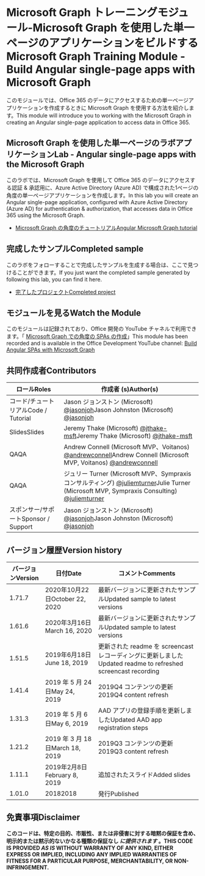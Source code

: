 # <a name="microsoft-graph-training-module---build-angular-single-page-apps-with-microsoft-graph"></a><span data-ttu-id="82979-101">Microsoft Graph トレーニングモジュール-Microsoft Graph を使用した単一ページのアプリケーションをビルドする</span><span class="sxs-lookup"><span data-stu-id="82979-101">Microsoft Graph Training Module - Build Angular single-page apps with Microsoft Graph</span></span>

<span data-ttu-id="82979-102">このモジュールでは、Office 365 のデータにアクセスするための単一ページアプリケーションを作成するときに Microsoft Graph を使用する方法を紹介します。</span><span class="sxs-lookup"><span data-stu-id="82979-102">This module will introduce you to working with the Microsoft Graph in creating an Angular single-page application to access data in Office 365.</span></span>

## <a name="lab---angular-single-page-apps-with-the-microsoft-graph"></a><span data-ttu-id="82979-103">Microsoft Graph を使用した単一ページのラボアプリケーション</span><span class="sxs-lookup"><span data-stu-id="82979-103">Lab - Angular single-page apps with the Microsoft Graph</span></span>

<span data-ttu-id="82979-104">このラボでは、Microsoft Graph を使用して Office 365 のデータにアクセスする認証 & 承認用に、Azure Active Directory (Azure AD) で構成された1ページの角度の単一ページアプリケーションを作成します。</span><span class="sxs-lookup"><span data-stu-id="82979-104">In this lab you will create an Angular single-page application, configured with Azure Active Directory (Azure AD) for authentication & authorization, that accesses data in Office 365 using the Microsoft Graph.</span></span>

- [<span data-ttu-id="82979-105">Microsoft Graph の角度のチュートリアル</span><span class="sxs-lookup"><span data-stu-id="82979-105">Angular Microsoft Graph tutorial</span></span>](https://docs.microsoft.com/graph/tutorials/angular)

## <a name="completed-sample"></a><span data-ttu-id="82979-106">完成したサンプル</span><span class="sxs-lookup"><span data-stu-id="82979-106">Completed sample</span></span>

<span data-ttu-id="82979-107">このラボをフォローすることで完成したサンプルを生成する場合は、ここで見つけることができます。</span><span class="sxs-lookup"><span data-stu-id="82979-107">If you just want the completed sample generated by following this lab, you can find it here.</span></span>

- [<span data-ttu-id="82979-108">完了したプロジェクト</span><span class="sxs-lookup"><span data-stu-id="82979-108">Completed project</span></span>](demo)

## <a name="watch-the-module"></a><span data-ttu-id="82979-109">モジュールを見る</span><span class="sxs-lookup"><span data-stu-id="82979-109">Watch the Module</span></span>

<span data-ttu-id="82979-110">このモジュールは記録されており、Office 開発の YouTube チャネルで利用できます。「 [Microsoft Graph での角度の SPAs の作成](https://youtu.be/KUPRTTOUzz8)」</span><span class="sxs-lookup"><span data-stu-id="82979-110">This module has been recorded and is available in the Office Development YouTube channel: [Build Angular SPAs with Microsoft Graph](https://youtu.be/KUPRTTOUzz8)</span></span>

## <a name="contributors"></a><span data-ttu-id="82979-111">共同作成者</span><span class="sxs-lookup"><span data-stu-id="82979-111">Contributors</span></span>

|       <span data-ttu-id="82979-112">ロール</span><span class="sxs-lookup"><span data-stu-id="82979-112">Roles</span></span>       |                                           <span data-ttu-id="82979-113">作成者 (s)</span><span class="sxs-lookup"><span data-stu-id="82979-113">Author(s)</span></span>                                           |
| ----------------- | --------------------------------------------------------------------------------------------- |
| <span data-ttu-id="82979-114">コード/チュートリアル</span><span class="sxs-lookup"><span data-stu-id="82979-114">Code / Tutorial</span></span>   | <span data-ttu-id="82979-115">Jason ジョンストン (Microsoft) [@jasonjoh](//github.com/jasonjoh)</span><span class="sxs-lookup"><span data-stu-id="82979-115">Jason Johnston (Microsoft) [@jasonjoh](//github.com/jasonjoh)</span></span>                                 |
| <span data-ttu-id="82979-116">Slides</span><span class="sxs-lookup"><span data-stu-id="82979-116">Slides</span></span>            | <span data-ttu-id="82979-117">Jeremy Thake (Microsoft) [@jthake-msft](//github.com/jthake-msft)</span><span class="sxs-lookup"><span data-stu-id="82979-117">Jeremy Thake (Microsoft) [@jthake-msft](//github.com/jthake-msft)</span></span>                             |
| <span data-ttu-id="82979-118">QA</span><span class="sxs-lookup"><span data-stu-id="82979-118">QA</span></span>                | <span data-ttu-id="82979-119">Andrew Connell (Microsoft MVP、Voitanos) [@andrewconnell](//github.com/andrewconnell)</span><span class="sxs-lookup"><span data-stu-id="82979-119">Andrew Connell (Microsoft MVP, Voitanos) [@andrewconnell](//github.com/andrewconnell)</span></span>         |
| <span data-ttu-id="82979-120">QA</span><span class="sxs-lookup"><span data-stu-id="82979-120">QA</span></span>                | <span data-ttu-id="82979-121">ジュリー Turner (Microsoft MVP、Sympraxis コンサルティング) [@juliemturner](//github.com/juliemturner)</span><span class="sxs-lookup"><span data-stu-id="82979-121">Julie Turner (Microsoft MVP, Sympraxis Consulting) [@juliemturner](//github.com/juliemturner)</span></span> |
| <span data-ttu-id="82979-122">スポンサー/サポート</span><span class="sxs-lookup"><span data-stu-id="82979-122">Sponsor / Support</span></span> | <span data-ttu-id="82979-123">Jason ジョンストン (Microsoft) [@jasonjoh](//github.com/jasonjoh)</span><span class="sxs-lookup"><span data-stu-id="82979-123">Jason Johnston (Microsoft) [@jasonjoh](//github.com/jasonjoh)</span></span>                                 |

## <a name="version-history"></a><span data-ttu-id="82979-124">バージョン履歴</span><span class="sxs-lookup"><span data-stu-id="82979-124">Version history</span></span>

| <span data-ttu-id="82979-125">バージョン</span><span class="sxs-lookup"><span data-stu-id="82979-125">Version</span></span> |       <span data-ttu-id="82979-126">日付</span><span class="sxs-lookup"><span data-stu-id="82979-126">Date</span></span>       |                     <span data-ttu-id="82979-127">コメント</span><span class="sxs-lookup"><span data-stu-id="82979-127">Comments</span></span>                     |
| ------- | ---------------- | ------------------------------------------------ |
| <span data-ttu-id="82979-128">1.7</span><span class="sxs-lookup"><span data-stu-id="82979-128">1.7</span></span>     | <span data-ttu-id="82979-129">2020年10月22日</span><span class="sxs-lookup"><span data-stu-id="82979-129">October 22, 2020</span></span> | <span data-ttu-id="82979-130">最新バージョンに更新されたサンプル</span><span class="sxs-lookup"><span data-stu-id="82979-130">Updated sample to latest versions</span></span>                |
| <span data-ttu-id="82979-131">1.6</span><span class="sxs-lookup"><span data-stu-id="82979-131">1.6</span></span>     | <span data-ttu-id="82979-132">2020年3月16日</span><span class="sxs-lookup"><span data-stu-id="82979-132">March 16, 2020</span></span>   | <span data-ttu-id="82979-133">最新バージョンに更新されたサンプル</span><span class="sxs-lookup"><span data-stu-id="82979-133">Updated sample to latest versions</span></span>                |
| <span data-ttu-id="82979-134">1.5</span><span class="sxs-lookup"><span data-stu-id="82979-134">1.5</span></span>     | <span data-ttu-id="82979-135">2019年6月18日</span><span class="sxs-lookup"><span data-stu-id="82979-135">June 18, 2019</span></span>    | <span data-ttu-id="82979-136">更新された readme を screencast レコーディングに更新しました</span><span class="sxs-lookup"><span data-stu-id="82979-136">Updated readme to refreshed screencast recording</span></span> |
| <span data-ttu-id="82979-137">1.4</span><span class="sxs-lookup"><span data-stu-id="82979-137">1.4</span></span>     | <span data-ttu-id="82979-138">2019 年 5 月 24 日</span><span class="sxs-lookup"><span data-stu-id="82979-138">May 24, 2019</span></span>     | <span data-ttu-id="82979-139">2019Q4 コンテンツの更新</span><span class="sxs-lookup"><span data-stu-id="82979-139">2019Q4 content refresh</span></span>                           |
| <span data-ttu-id="82979-140">1.3</span><span class="sxs-lookup"><span data-stu-id="82979-140">1.3</span></span>     | <span data-ttu-id="82979-141">2019 年 5 月 6 日</span><span class="sxs-lookup"><span data-stu-id="82979-141">May 6, 2019</span></span>      | <span data-ttu-id="82979-142">AAD アプリの登録手順を更新しました</span><span class="sxs-lookup"><span data-stu-id="82979-142">Updated AAD app registration steps</span></span>               |
| <span data-ttu-id="82979-143">1.2</span><span class="sxs-lookup"><span data-stu-id="82979-143">1.2</span></span>     | <span data-ttu-id="82979-144">2019 年 3 月 18 日</span><span class="sxs-lookup"><span data-stu-id="82979-144">March 18, 2019</span></span>   | <span data-ttu-id="82979-145">2019Q3 コンテンツの更新</span><span class="sxs-lookup"><span data-stu-id="82979-145">2019Q3 content refresh</span></span>                           |
| <span data-ttu-id="82979-146">1.1</span><span class="sxs-lookup"><span data-stu-id="82979-146">1.1</span></span>     | <span data-ttu-id="82979-147">2019年2月8日</span><span class="sxs-lookup"><span data-stu-id="82979-147">February 8, 2019</span></span> | <span data-ttu-id="82979-148">追加されたスライド</span><span class="sxs-lookup"><span data-stu-id="82979-148">Added slides</span></span>                                     |
| <span data-ttu-id="82979-149">1.0</span><span class="sxs-lookup"><span data-stu-id="82979-149">1.0</span></span>     | <span data-ttu-id="82979-150">2018</span><span class="sxs-lookup"><span data-stu-id="82979-150">2018</span></span>             | <span data-ttu-id="82979-151">発行</span><span class="sxs-lookup"><span data-stu-id="82979-151">Published</span></span>                                        |

## <a name="disclaimer"></a><span data-ttu-id="82979-152">免責事項</span><span class="sxs-lookup"><span data-stu-id="82979-152">Disclaimer</span></span>

<span data-ttu-id="82979-153">**このコードは、特定の目的、市販性、または非侵害に対する暗黙の保証を含め、明示的または黙示的ないかなる種類の保証なし *に提供されます* 。**</span><span class="sxs-lookup"><span data-stu-id="82979-153">**THIS CODE IS PROVIDED *AS IS* WITHOUT WARRANTY OF ANY KIND, EITHER EXPRESS OR IMPLIED, INCLUDING ANY IMPLIED WARRANTIES OF FITNESS FOR A PARTICULAR PURPOSE, MERCHANTABILITY, OR NON-INFRINGEMENT.**</span></span>
